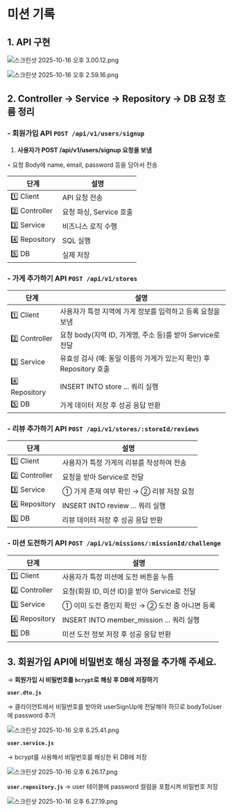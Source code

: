 # 미션 기록

## 1. API 구현

![스크린샷 2025-10-16 오후 3.00.12.png](%EB%AF%B8%EC%85%98%20%EA%B8%B0%EB%A1%9D/%E1%84%89%E1%85%B3%E1%84%8F%E1%85%B3%E1%84%85%E1%85%B5%E1%86%AB%E1%84%89%E1%85%A3%E1%86%BA_2025-10-16_%E1%84%8B%E1%85%A9%E1%84%92%E1%85%AE_3.00.12.png)

![스크린샷 2025-10-16 오후 2.59.16.png](%EB%AF%B8%EC%85%98%20%EA%B8%B0%EB%A1%9D/%E1%84%89%E1%85%B3%E1%84%8F%E1%85%B3%E1%84%85%E1%85%B5%E1%86%AB%E1%84%89%E1%85%A3%E1%86%BA_2025-10-16_%E1%84%8B%E1%85%A9%E1%84%92%E1%85%AE_2.59.16.png)

## **2. Controller → Service → Repository → DB 요청 흐름 정리**

### - 회원가입 API  **`POST /api/v1/users/signup`**

1. **사용자가 POST /api/v1/users/signup 요청을 보냄**

◦ 요청 Body에 name, email, password 등을 담아서 전송

| **단계** | 설명 |
| --- | --- |
| 1️⃣ Client | API 요청 전송 |
| 2️⃣ Controller | 요청 파싱, Service 호출 |
| 3️⃣ Service | 비즈니스 로직 수행 |
| 4️⃣ Repository | SQL 실행 |
| 5️⃣ DB | 실제 저장 |

### **- 가게 추가하기 API `POST /api/v1/stores`**

| **단계** | **설명** |
| --- | --- |
| 1️⃣ Client | 사용자가 특정 지역에 가게 정보를 입력하고 등록 요청을 보냄 |
| 2️⃣ Controller | 요청 body(지역 ID, 가게명, 주소 등)를 받아 Service로 전달 |
| 3️⃣ Service | 유효성 검사 (예: 동일 이름의 가게가 있는지 확인) 후 Repository 호출 |
| 4️⃣ Repository | INSERT INTO store ... 쿼리 실행 |
| 5️⃣ DB | 가게 데이터 저장 후 성공 응답 반환 |

### - **리뷰 추가하기 API `POST /api/v1/stores/:storeId/reviews`**

| **단계** | **설명** |
| --- | --- |
| 1️⃣ Client | 사용자가 특정 가게의 리뷰를 작성하여 전송 |
| 2️⃣ Controller | 요청을 받아 Service로 전달 |
| 3️⃣ Service | ① 가게 존재 여부 확인 → ② 리뷰 저장 요청 |
| 4️⃣ Repository | INSERT INTO review ... 쿼리 실행 |
| 5️⃣ DB | 리뷰 데이터 저장 후 성공 응답 반환 |

### - **미션 도전하기 API `POST /api/v1/missions/:missionId/challenge`**

| **단계** | **설명** |
| --- | --- |
| 1️⃣ Client | 사용자가 특정 미션에 도전 버튼을 누름 |
| 2️⃣ Controller | 요청(회원 ID, 미션 ID)을 받아 Service로 전달 |
| 3️⃣ Service | ① 이미 도전 중인지 확인 → ② 도전 중 아니면 등록 |
| 4️⃣ Repository | INSERT INTO member_mission ... 쿼리 실행 |
| 5️⃣ DB | 미션 도전 정보 저장 후 성공 응답 반환 |

## 3. 회원가입 API에 비밀번호 해싱 과정을 추가해 주세요.

→ **회원가입 시 비밀번호를 `bcrypt`로 해싱 후 DB에 저장하기**

**`user.dto.js`** 

→ 클라이언트에서 비밀번호를 받아와 userSignUp에 전달해야 하므로 bodyToUser에 password 추가

![스크린샷 2025-10-16 오후 6.25.41.png](%EB%AF%B8%EC%85%98%20%EA%B8%B0%EB%A1%9D/%E1%84%89%E1%85%B3%E1%84%8F%E1%85%B3%E1%84%85%E1%85%B5%E1%86%AB%E1%84%89%E1%85%A3%E1%86%BA_2025-10-16_%E1%84%8B%E1%85%A9%E1%84%92%E1%85%AE_6.25.41.png)

**`user.service.js`**

→ bcrypt를 사용해서 비밀번호를 해싱한 뒤 DB에 저장

![스크린샷 2025-10-16 오후 6.26.17.png](%EB%AF%B8%EC%85%98%20%EA%B8%B0%EB%A1%9D/%E1%84%89%E1%85%B3%E1%84%8F%E1%85%B3%E1%84%85%E1%85%B5%E1%86%AB%E1%84%89%E1%85%A3%E1%86%BA_2025-10-16_%E1%84%8B%E1%85%A9%E1%84%92%E1%85%AE_6.26.17.png)

**`user.repository.js`**
→ user 테이블에 password 컬럼을 포함시켜 비밀번호 저장

![스크린샷 2025-10-16 오후 6.27.19.png](%EB%AF%B8%EC%85%98%20%EA%B8%B0%EB%A1%9D/%E1%84%89%E1%85%B3%E1%84%8F%E1%85%B3%E1%84%85%E1%85%B5%E1%86%AB%E1%84%89%E1%85%A3%E1%86%BA_2025-10-16_%E1%84%8B%E1%85%A9%E1%84%92%E1%85%AE_6.27.19.png)